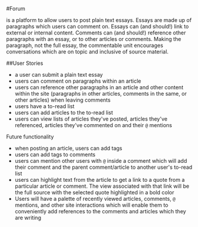 #Forum

is a platform to allow users to post plain text essays. Essays are made up of paragraphs which users can comment on. Essays can (and should!) link to external or internal content. Comments can (and should!) reference other paragraphs with an essay, or to other articles or comments. Making the paragraph, not the full essay, the commentable unit encourages conversations which are on topic and inclusive of source material. 

##User Stories
+ a user can submit a plain text essay
+ users can comment on paragraphs within an article
+ users can reference other paragraphs in an article and other content within the site (paragraphs in other articles, comments in the same, or other articles) when leaving comments
+ users have a to-read list
+ users can add articles to the to-read list
+ users can view lists of articles they've posted, articles they've referenced, articles they've commented on and their `@` mentions

Future functionality
+ when posting an article, users can add tags
+ users can add tags to comments
+ users can mention other users with `@` inside a comment which will add their comment and the parent comment/article to another user's to-read list
+ users can highlight text from the article to get a link to a quote from a particular article or comment. The view associated with that link will be the full source with the selected quote highlighted in a bold color
+ Users will have a palette of recently viewed articles, comments, `@` mentions, and other site interactions which will enable them to conveniently add references to the comments and articles which they are writing